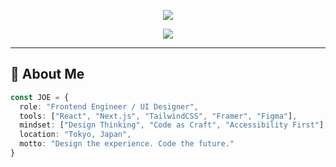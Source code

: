 <!-- Header Banner (Minimal Dark Gradient) -->
<p align="center">
  <img src="https://capsule-render.vercel.app/api?type=rect&color=0f2027,203a43,2c5364&height=120&section=header&text=Hi%2C%20I'm%20JOE!&fontSize=38&fontColor=ffffff&fontAlign=40&desc=Creative%20Engineer%20%7C%20Frontend%20%7C%20Design%20%7C%20Tokyo%20🇯🇵&descSize=16&descAlign=60&animation=fadeIn" />
</p>

<!-- Typing Intro -->
<p align="center">
  <img src="https://readme-typing-svg.demolab.com?font=JetBrains+Mono&pause=1000&color=5CE1E6&center=true&vCenter=true&width=435&lines=Welcome+to+my+space!;I+build+fast,+beautiful+UIs.;I+design+with+code.;Let's+create+something+awesome." />
</p>

---

## 🧠 About Me

```ts
const JOE = {
  role: "Frontend Engineer / UI Designer",
  tools: ["React", "Next.js", "TailwindCSS", "Framer", "Figma"],
  mindset: ["Design Thinking", "Code as Craft", "Accessibility First"],
  location: "Tokyo, Japan",
  motto: "Design the experience. Code the future."
}
